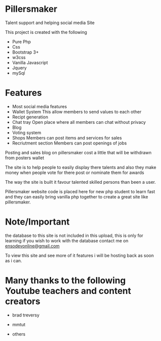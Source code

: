 # Pillersmaker
Talent support and helping social media Site

This project is created with the following 

* Pure Php
* Css
* Bootstrap 3+
* w3css
* Vanilla Javascript
* Jquery
* mySql

# Features
* Most social media features
* Wallet System
  This allow members to send values to each other
* Recipt generation
* Chat tray
  Open place where all members can chat without privacy
* Blog
* Voting system
* Shops
  Members can post items and services for sales
* Recriutment section
  Members can post openings of jobs
  
Posting and sales blog on pillersmaker cost a little that
will be withdrawn from posters wallet

The site is to help people to easily display there talents and also they
make money when people vote for there post or nominate them for awards

The way the site is built it favour talented skilled persons than been a user.

Pillersmaker website code is placed here for new php student to learn fast and 
they can easily bring vanilla php together to create a great site like pillersmaker.

# Note/Important
the database to this site is not included in this upload, this is only for learning
if you wish to work with the database contact me on ensodevonline@gmail.com

To view this site and see more of it features i will be hosting back as soon
as i can.

# Many thanks to the following Youtube teachers and content creators
* brad treversy
* mmtut

* others
